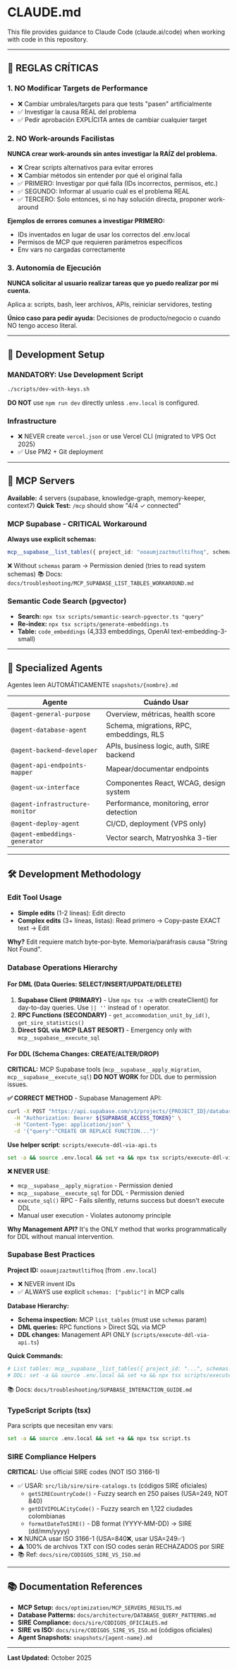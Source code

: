 # CLAUDE.md

This file provides guidance to Claude Code (claude.ai/code) when working with code in this repository.

---

## 🚨 REGLAS CRÍTICAS

### 1. NO Modificar Targets de Performance
- ❌ Cambiar umbrales/targets para que tests "pasen" artificialmente
- ✅ Investigar la causa REAL del problema
- ✅ Pedir aprobación EXPLÍCITA antes de cambiar cualquier target

### 2. NO Work-arounds Facilistas
**NUNCA crear work-arounds sin antes investigar la RAÍZ del problema.**

- ❌ Crear scripts alternativos para evitar errores
- ❌ Cambiar métodos sin entender por qué el original falla
- ✅ PRIMERO: Investigar por qué falla (IDs incorrectos, permisos, etc.)
- ✅ SEGUNDO: Informar al usuario cuál es el problema REAL
- ✅ TERCERO: Solo entonces, si no hay solución directa, proponer work-around

**Ejemplos de errores comunes a investigar PRIMERO:**
- IDs inventados en lugar de usar los correctos del .env.local
- Permisos de MCP que requieren parámetros específicos
- Env vars no cargadas correctamente

### 3. Autonomía de Ejecución
**NUNCA solicitar al usuario realizar tareas que yo puedo realizar por mi cuenta.**

Aplica a: scripts, bash, leer archivos, APIs, reiniciar servidores, testing

**Único caso para pedir ayuda:** Decisiones de producto/negocio o cuando NO tengo acceso literal.

---

## 🚀 Development Setup

### MANDATORY: Use Development Script
```bash
./scripts/dev-with-keys.sh
```
**DO NOT** use `npm run dev` directly unless `.env.local` is configured.

### Infrastructure
- ❌ NEVER create `vercel.json` or use Vercel CLI (migrated to VPS Oct 2025)
- ✅ Use PM2 + Git deployment

---

## 🤖 MCP Servers

**Available:** 4 servers (supabase, knowledge-graph, memory-keeper, context7)
**Quick Test:** `/mcp` should show "4/4 ✓ connected"

### MCP Supabase - CRITICAL Workaround
**Always use explicit schemas:**
```typescript
mcp__supabase__list_tables({ project_id: "ooaumjzaztmutltifhoq", schemas: ["public"] })
```
❌ Without `schemas` param → Permission denied (tries to read system schemas)
📚 Docs: `docs/troubleshooting/MCP_SUPABASE_LIST_TABLES_WORKAROUND.md`

### Semantic Code Search (pgvector)
- **Search:** `npx tsx scripts/semantic-search-pgvector.ts "query"`
- **Re-index:** `npx tsx scripts/generate-embeddings.ts`
- **Table:** `code_embeddings` (4,333 embeddings, OpenAI text-embedding-3-small)

---

## 🤖 Specialized Agents

Agentes leen AUTOMÁTICAMENTE `snapshots/{nombre}.md`

| Agente | Cuándo Usar |
|--------|-------------|
| `@agent-general-purpose` | Overview, métricas, health score |
| `@agent-database-agent` | Schema, migrations, RPC, embeddings, RLS |
| `@agent-backend-developer` | APIs, business logic, auth, SIRE backend |
| `@agent-api-endpoints-mapper` | Mapear/documentar endpoints |
| `@agent-ux-interface` | Componentes React, WCAG, design system |
| `@agent-infrastructure-monitor` | Performance, monitoring, error detection |
| `@agent-deploy-agent` | CI/CD, deployment (VPS only) |
| `@agent-embeddings-generator` | Vector search, Matryoshka 3-tier |

---

## 🛠️ Development Methodology

### Edit Tool Usage
- **Simple edits** (1-2 líneas): Edit directo
- **Complex edits** (3+ líneas, listas): Read primero → Copy-paste EXACT text → Edit

**Why?** Edit requiere match byte-por-byte. Memoria/paráfrasis causa "String Not Found".

### Database Operations Hierarchy

#### For DML (Data Queries: SELECT/INSERT/UPDATE/DELETE)
1. **Supabase Client (PRIMARY)** - Use `npx tsx -e` with createClient() for day-to-day queries. Use `|| ''` instead of `!` operator.
2. **RPC Functions (SECONDARY)** - `get_accommodation_unit_by_id()`, `get_sire_statistics()`
3. **Direct SQL via MCP (LAST RESORT)** - Emergency only with `mcp__supabase__execute_sql`

#### For DDL (Schema Changes: CREATE/ALTER/DROP)
**CRITICAL:** MCP Supabase tools (`mcp__supabase__apply_migration`, `mcp__supabase__execute_sql`) **DO NOT WORK** for DDL due to permission issues.

**✅ CORRECT METHOD** - Supabase Management API:
```bash
curl -X POST "https://api.supabase.com/v1/projects/{PROJECT_ID}/database/query" \
  -H "Authorization: Bearer ${SUPABASE_ACCESS_TOKEN}" \
  -H "Content-Type: application/json" \
  -d '{"query":"CREATE OR REPLACE FUNCTION..."}'
```

**Use helper script**: `scripts/execute-ddl-via-api.ts`
```bash
set -a && source .env.local && set +a && npx tsx scripts/execute-ddl-via-api.ts path/to/migration.sql
```

**❌ NEVER USE**:
- `mcp__supabase__apply_migration` - Permission denied
- `mcp__supabase__execute_sql` for DDL - Permission denied
- `execute_sql()` RPC - Fails silently, returns success but doesn't execute DDL
- Manual user execution - Violates autonomy principle

**Why Management API?** It's the ONLY method that works programmatically for DDL without manual intervention.

### Supabase Best Practices

**Project ID:** `ooaumjzaztmutltifhoq` (from `.env.local`)
- ❌ NEVER invent IDs
- ✅ ALWAYS use explicit `schemas: ["public"]` in MCP calls

**Database Hierarchy:**
- **Schema inspection:** MCP `list_tables` (must use `schemas` param)
- **DML queries:** RPC functions > Direct SQL via MCP
- **DDL changes:** Management API ONLY (`scripts/execute-ddl-via-api.ts`)

**Quick Commands:**
```bash
# List tables: mcp__supabase__list_tables({ project_id: "...", schemas: ["public"] })
# DDL: set -a && source .env.local && set +a && npx tsx scripts/execute-ddl-via-api.ts migration.sql
```

📚 Docs: `docs/troubleshooting/SUPABASE_INTERACTION_GUIDE.md`

### TypeScript Scripts (tsx)
Para scripts que necesitan env vars:
```bash
set -a && source .env.local && set +a && npx tsx script.ts
```

### SIRE Compliance Helpers
**CRITICAL:** Use official SIRE codes (NOT ISO 3166-1)
- ✅ USAR: `src/lib/sire/sire-catalogs.ts` (códigos SIRE oficiales)
  - `getSIRECountryCode()` - Fuzzy search en 250 países (USA=249, NOT 840)
  - `getDIVIPOLACityCode()` - Fuzzy search en 1,122 ciudades colombianas
  - `formatDateToSIRE()` - DB format (YYYY-MM-DD) → SIRE (dd/mm/yyyy)
- ❌ NUNCA usar ISO 3166-1 (USA=840❌, usar USA=249✅)
- ⚠️ 100% de archivos TXT con ISO codes serán RECHAZADOS por SIRE
- 📚 Ref: `docs/sire/CODIGOS_SIRE_VS_ISO.md`

---

## 📚 Documentation References

- **MCP Setup:** `docs/optimization/MCP_SERVERS_RESULTS.md`
- **Database Patterns:** `docs/architecture/DATABASE_QUERY_PATTERNS.md`
- **SIRE Compliance:** `docs/sire/CODIGOS_OFICIALES.md`
- **SIRE vs ISO:** `docs/sire/CODIGOS_SIRE_VS_ISO.md` (códigos oficiales)
- **Agent Snapshots:** `snapshots/{agent-name}.md`

---

**Last Updated:** October 2025
